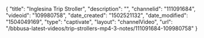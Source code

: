 {
    "title": "Inglesina Trip Stroller",
    "description": "",
    "channelid": "111091684",
    "videoid": "109980758",
    "date_created": "1502521132",
    "date_modified": "1504049169",
    "type": "captivate",
    "layout": "channelVideo",
    "url": "\/bbbusa-latest-videos\/trip-strollers-mp4-3-notes\/111091684-109980758"
}
